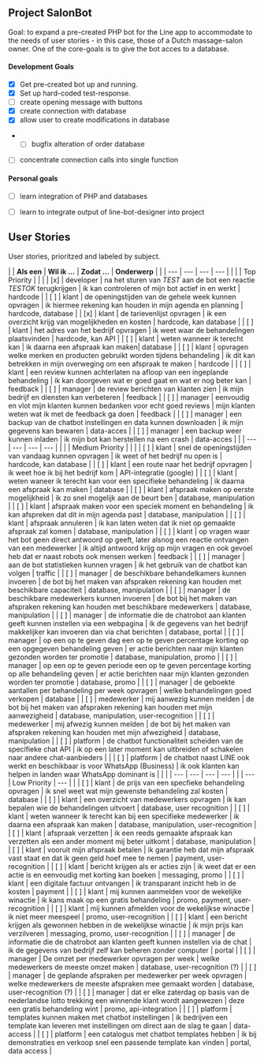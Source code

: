 ## Project SalonBot

Goal: to expand a pre-created PHP bot for the Line app to accommodate to the needs of user stories - in this case, those of a Dutch massage-salon owner. One of the core-goals is to give the bot acces to a database. 


#### Development Goals
* [x] Get pre-created bot up and running. 
* [x] Set up hard-coded test-response.
* [ ] create opening message with buttons
* [x] create connection with database
* [x] allow user to create modifications in database
* * [ ] bugfix alteration of order database
* [ ] concentrate connection calls into single function



#### Personal goals
* [ ] learn integration of PHP and databases
* [ ] learn to integrate output of line-bot-designer into project



## User Stories

User stories, prioritzed and labeled by subject.

|  | **Als een** | **Wil ik ...** | **Zodat ...** | **Onderwerp** |
|  | --- | --- | --- | --- |
|  | | Top Priority | | |
|  [x]  | developer | na het sturen van *TEST* aan de bot een reactie  *TESTOK* terugkrijgen | ik kan controleren of mijn bot actief in en werkt | hardcode |
|  [ ]  | klant | de openingstijden van de gehele week kunnen opvragen | ik hiermee rekening kan houden in mijn agenda en planning | hardcode, database |
|  [x]  | klant | de tarievenlijst opvragen | ik een overzicht krijg van mogelijkheden en kosten | hardcode, kan database |
|  [ ]  | klant | het adres van het bedrijf opvragen | ik weet waar de behandelingen plaatsvinden | hardcode, kan API |
|  [ ]  | klant | weten wanneer ik terecht kan | ik daarna een afspraak kan maken| database |
|  [ ]  | klant | opvragen welke merken en producten gebruikt worden tijdens behandeling | ik dit kan betrekken in mijn overweging om een afspraak te maken | hardcode |
|  [ ]  | klant | een review kunnen achterlaten na afloop van een ingeplande behandeling | ik kan doorgeven wat er goed gaat en wat er nog beter kan | feedback |
|  [ ]  | manager | de review berichten van klanten zien | ik mijn bedrijf en diensten kan verbeteren | feedback |
|  [ ]  | manager | eenvoudig en vlot mijn klanten kunnen bedanken voor echt goed reviews | mijn klanten weten wat ik met de feedback ga doen | feedback |
|  [ ]  | manager | een backup van de chatbot instellingen en data kunnen downloaden | ik mijn gegevens kan bewaren | data-acces |
|  [ ]  | manager | een backup weer kunnen inladen | ik mijn bot kan herstellen na een crash | data-acces |
|  | --- | --- | --- | --- |
|  | | Medium Priority | | |
|  [ ]  | klant | snel de openingstijden van vandaag kunnen opvragen | ik weet of het bedrijf nu open is | hardcode, kan database |
|  [ ]  | klant | een route naar het bedrijf opvragen | ik weet hoe ik bij het bedrijf kom | API-integratie (google) |
|  [ ]  | klant | weten waneer ik terecht kan voor een specifieke behandeling | ik daarna een afspraak kan maken | database |
|  [ ]  | klant | afspraak maken op eerste mogelijkheid | ik zo snel mogelijk aan de beurt ben | database, manipulation |
|  [ ]  | klant | afspraak maken voor een speciek moment en behandeling | ik kan afspreken dat dit in mijn agenda past | database, manipulation |
|  [ ]  | klant | afspraak annuleren | ik kan laten weten dat ik niet op gemaakte afspraak zal komen | database, manipulation |
|  [ ]  | klant | op vragen waar het bot geen direct antwoord op geeft, later alsnog een reactie ontvangen van een medewerker | ik altijd antwoord krijg op mijn vragen en ook gevoel heb dat er naast robots ook mensen werken | feedback |
|  [ ]  | manager | aan de bot statistieken kunnen vragen | ik het gebruik van de chatbot kan volgen | traffic |
|  [ ]  | manager | de beschikbare behandelkamers kunnen invoeren | de bot bij het maken van afspraken rekening kan houden met beschikbare capaciteit | database, manipulation |
|  [ ]  | manager | de beschikbare medewerkers kunnen invoeren | de bot bij het maken van afspraken rekening kan houden met beschikbare medewerkers | database, manipulation |
|  [ ]  | manager | de informatie die de chatrobot aan klanten geeft kunnen instellen via een webpagina | ik de gegevens van het bedrijf makkelijker kan invoeren dan via chat berichten | database, portal |
|  [ ]  | manager | op een op te geven dag een op te geven percentage korting op een opgegeven behandeling geven | er actie berichten naar mijn klanten gezonden worden ter promotie | database, manipulation, promo |
|  [ ]  | manager | op een op te geven periode een op te geven percentage korting op alle behandeling geven | er actie berichten naar mijn klanten gezonden worden ter promotie | database, promo |
|  [ ]  | manager | de geboekte aantallen per behandeling per week opvragen | welke behandelingen goed verkopen | database |
|  [ ]  | medewerker | mij aanwezig kunnen melden | de bot bij het maken van afspraken rekening kan houden met mijn aanwezigheid | database, manipulation, user-recognition |
|  [ ]  | medewerker | mij afwezig kunnen melden | de bot bij het maken van afspraken rekening kan houden met mijn afwezigheid | database, manipulation |
|  [ ]  | platform | de chatbot functionaliteit scheiden van de specifieke chat API | ik op een later moment kan uitbreiden of schakelen naar andere chat-aanbieders | |
|  [ ]  | platform | de chatbot naast LINE ook werkt en beschikbaar is voor WhatsApp (Business) | ik ook klanten kan helpen in landen waar WhatsApp dominant is | |
|  | --- | --- | --- | --- |
|  | --- | Low Priority | --- | |
|  [ ]  | klant | de prijs van een specfieke behandeling opvragen | ik snel weet wat mijn gewenste behandeling zal kosten | database |
|  [ ]  | klant | een overzicht van medewerkers opvragen | ik kan bepalen wie de behandelingen uitvoert | database, user recognition |
|  [ ]  | klant | weten wanneer ik terecht kan bij een specifieke medewerker | ik daarna een afspraak kan maken | database, manipulation, user-recognition |
|  [ ]  | klant | afspraak verzetten | ik een reeds gemaakte afspraak kan verzetten als een ander moment mij beter uitkomt | database, manipulation |
|  [ ]  | klant | vooruit mijn afspraak betalen | ik garantie heb dat mijn afspraak vast staat en dat ik geen geld hoef mee te nemen | payment, user-recognition |
|  [ ]  | klant | bericht krijgen als er acties zijn | ik weet dat er een actie is en eenvoudig met korting kan boeken | messaging, promo |
|  [ ]  | klant | een digitale factuur ontvangen | ik transparant inzicht heb in de kosten | payment |
|  [ ]  | klant | mij kunnen aanmelden voor de wekelijke winactie | ik kans maak op een gratis behandeling | promo, payment, user-recognition |
|  [ ]  | klant | mij kunnen afmelden voor de wekelijkse winactie | ik niet meer meespeel | promo, user-recognition |
|  [ ]  | klant | een bericht krijgen als gewonnen hebben in de wekelijkse winactie | ik mijn prijs kan verzilveren | messaging, promo, user-recognition |
|  [ ]  | manager | de informatie die de chatrobot aan klanten geeft kunnen instellen via de chat | ik de gegevens van bedrijf zelf kan beheren zonder computer | portal |
|  [ ]  | manager | De omzet per medewerker opvragen per week | welke medewerkers de meeste omzet maken | database, user-recognition (?) |
|  [ ]  | manager | de geplande afspraken per medewerker per week opvragen | welke medewerkers de meeste afspraken mee gemaakt worden | database, user-recognition (?) |
|  [ ]  | manager | dat er elke zaterdag op basis van de nederlandse lotto trekking een winnende klant wordt aangewezen | deze een gratis behandeling wint | promo, api-integration |
|  [ ]  | platform | templates kunnen maken met chatbot instellingen | ik bedrijven een template kan leveren met instellingen om direct aan de slag te gaan | data-access |
|  [ ]  | platform | een catalogus met chatbot templates hebben | ik bij demonstraties en verkoop snel een passende template kan vinden | portal, data access |
